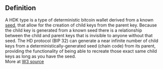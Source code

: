 ## Definition
A HDK type is a type of deterministic bitcoin wallet derived from a known [seed](seed), that allow for the creation of child keys from the parent key. Because the child key is generated from a known seed there is a relationship between the child and parent keys that is invisible to anyone without that seed. The HD protocol (BIP 32) can generate a near infinite number of child keys from a deterministically-generated seed (chain code) from its parent, providing the functionality of being able to recreate those exact same child keys as long as you have the seed.\
More at [W3 source](https://www.w3.org/2016/04/blockchain-workshop/interest/robles.html)